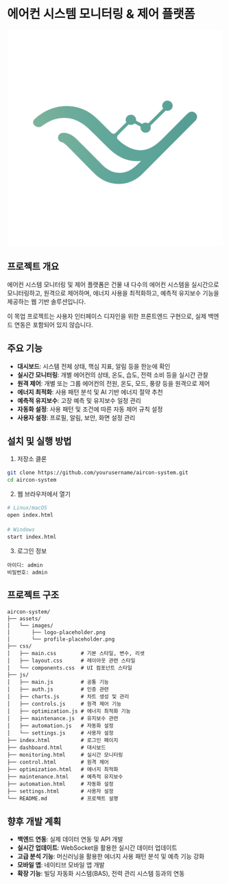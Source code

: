 # 에어컨 시스템 모니터링 & 제어 플랫폼

![에어컨 시스템 모니터링](./assets/images/logo-placeholder.png)

## 프로젝트 개요

에어컨 시스템 모니터링 및 제어 플랫폼은 건물 내 다수의 에어컨 시스템을 실시간으로 모니터링하고, 원격으로 제어하며, 에너지 사용을 최적화하고, 예측적 유지보수 기능을 제공하는 웹 기반 솔루션입니다. 

이 목업 프로젝트는 사용자 인터페이스 디자인을 위한 프론트엔드 구현으로, 실제 백엔드 연동은 포함되어 있지 않습니다.

## 주요 기능

- **대시보드**: 시스템 전체 상태, 핵심 지표, 알림 등을 한눈에 확인
- **실시간 모니터링**: 개별 에어컨의 상태, 온도, 습도, 전력 소비 등을 실시간 관찰
- **원격 제어**: 개별 또는 그룹 에어컨의 전원, 온도, 모드, 풍량 등을 원격으로 제어
- **에너지 최적화**: 사용 패턴 분석 및 AI 기반 에너지 절약 추천
- **예측적 유지보수**: 고장 예측 및 유지보수 일정 관리
- **자동화 설정**: 사용 패턴 및 조건에 따른 자동 제어 규칙 설정
- **사용자 설정**: 프로필, 알림, 보안, 화면 설정 관리

## 설치 및 실행 방법

1. 저장소 클론
```bash
git clone https://github.com/yourusername/aircon-system.git
cd aircon-system
```

2. 웹 브라우저에서 열기
```bash
# Linux/macOS
open index.html

# Windows
start index.html
```

3. 로그인 정보
```
아이디: admin
비밀번호: admin
```

## 프로젝트 구조

```
aircon-system/
├── assets/
│   └── images/
│       ├── logo-placeholder.png
│       └── profile-placeholder.png
├── css/
│   ├── main.css        # 기본 스타일, 변수, 리셋
│   ├── layout.css      # 레이아웃 관련 스타일
│   └── components.css  # UI 컴포넌트 스타일
├── js/
│   ├── main.js         # 공통 기능
│   ├── auth.js         # 인증 관련
│   ├── charts.js       # 차트 생성 및 관리
│   ├── controls.js     # 원격 제어 기능
│   ├── optimization.js # 에너지 최적화 기능
│   ├── maintenance.js  # 유지보수 관련
│   ├── automation.js   # 자동화 설정
│   └── settings.js     # 사용자 설정
├── index.html          # 로그인 페이지
├── dashboard.html      # 대시보드
├── monitoring.html     # 실시간 모니터링
├── control.html        # 원격 제어
├── optimization.html   # 에너지 최적화
├── maintenance.html    # 예측적 유지보수
├── automation.html     # 자동화 설정
├── settings.html       # 사용자 설정
└── README.md           # 프로젝트 설명
```


## 향후 개발 계획

- **백엔드 연동**: 실제 데이터 연동 및 API 개발
- **실시간 업데이트**: WebSocket을 활용한 실시간 데이터 업데이트
- **고급 분석 기능**: 머신러닝을 활용한 에너지 사용 패턴 분석 및 예측 기능 강화
- **모바일 앱**: 네이티브 모바일 앱 개발
- **확장 기능**: 빌딩 자동화 시스템(BAS), 전력 관리 시스템 등과의 연동
